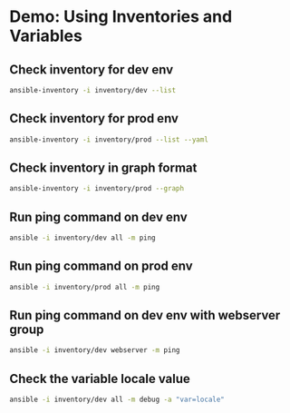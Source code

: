 # Demo: Using Inventories and Variables

## Check inventory for dev env

```bash
ansible-inventory -i inventory/dev --list
```

## Check inventory for prod env

```bash
ansible-inventory -i inventory/prod --list --yaml
```

## Check inventory in graph format

```bash
ansible-inventory -i inventory/prod --graph
```

## Run ping command on dev env

```bash
ansible -i inventory/dev all -m ping
```

## Run ping command on prod env

```bash
ansible -i inventory/prod all -m ping
```

## Run ping command on dev env with webserver group

```bash
ansible -i inventory/dev webserver -m ping
```

## Check the variable locale value

```bash
ansible -i inventory/dev all -m debug -a "var=locale"
```
